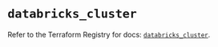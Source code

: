 # `databricks_cluster`

Refer to the Terraform Registry for docs: [`databricks_cluster`](https://registry.terraform.io/providers/databricks/databricks/1.70.0/docs/resources/cluster).
